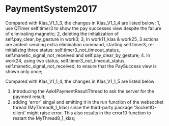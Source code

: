# PaymentSystem2017
Compared with Klas_V1_1_3, the changes in Klas_V1_1_4 are listed below:
1, use QTimer self.timer3 to show the pay successes view despite the failure of eliminating magnetic;
2, deleting the initialization of self.pay_clear_by_gesture in work3;
3, In work11_klas & work25, 3 actions are added: sending extra elimination command, starting self.timer3, re-initializing three status: self.timer3_not_timeout_status, self.manetic_signal_not_received and self.pay_clear_by_gesture;
4. In work24, using two status, self.timer3_not_timeout_status, self.manetic_signal_not_received, to ensure that the PaySuccess view is shown only once;

Compared with Klas_V1_1_4, the changes in Klas_V1_1_5 are listed below:
1. introducing the Ask4PaymentResultThread to ask the server for the payment result;
2. adding 'error' singal and emitting it in the run function of the websocket thread (MyThread8_1_klas) since the third-party package 'SocketIO-client' might raise error. This also results in the error10 function to restart the MyThread8_1_klas;

